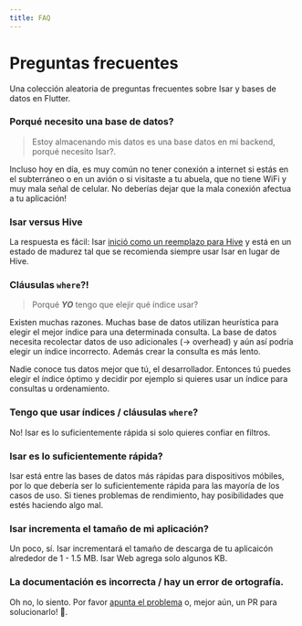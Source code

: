 ```yaml
---
title: FAQ
---
```


# Preguntas frecuentes

Una colección aleatoria de preguntas frecuentes sobre Isar y bases de datos en Flutter.

### Porqué necesito una base de datos?

> Estoy almacenando mis datos es una base datos en mi backend, porqué necesito Isar?.

Incluso hoy en día, es muy común no tener conexión a internet si estás en el subterráneo o en un avión o si visitaste a tu abuela, que no tiene WiFi y muy mala señal de celular. No deberías dejar que la mala conexión afectua a tu aplicación!

### Isar versus Hive

La respuesta es fácil: Isar [inició como un reemplazo para Hive](https://github.com/hivedb/hive/issues/246) y está en un estado de madurez tal que se recomienda siempre usar Isar en lugar de Hive.

### Cláusulas `where`?!

> Porqué **_YO_** tengo que elejir qué índice usar?

Existen muchas razones. Muchas base de datos utilizan heurística para elegir el mejor índice para una determinada consulta. La base de datos necesita recolectar datos de uso adicionales (-> overhead) y aún así podría elegir un índice incorrecto. Además crear la consulta es más lento.

Nadie conoce tus datos mejor que tú, el desarrollador. Entonces tú puedes elegir el índice óptimo y decidir por ejemplo si quieres usar un índice para consultas u ordenamiento.

### Tengo que usar índices / cláusulas `where`?

No! Isar es lo suficientemente rápida si solo quieres confiar en filtros.

### Isar es lo suficientemente rápida?

Isar está entre las bases de datos más rápidas para dispositivos móbiles, por lo que debería ser lo suficientemente rápida para las mayoría de los casos de uso. Si tienes problemas de rendimiento, hay posibilidades que estés haciendo algo mal.

### Isar incrementa el tamaño de mi aplicación?

Un poco, sí. Isar incrementará el tamaño de descarga de tu aplicaicón alrededor de 1 - 1.5 MB. Isar Web agrega solo algunos KB.

### La documentación es incorrecta / hay un error de ortografía.

Oh no, lo siento. Por favor [apunta el problema](https://github.com/ahmtydn/isar_plus/issues/new/choose) o, mejor aún, un PR para solucionarlo! 💪.
